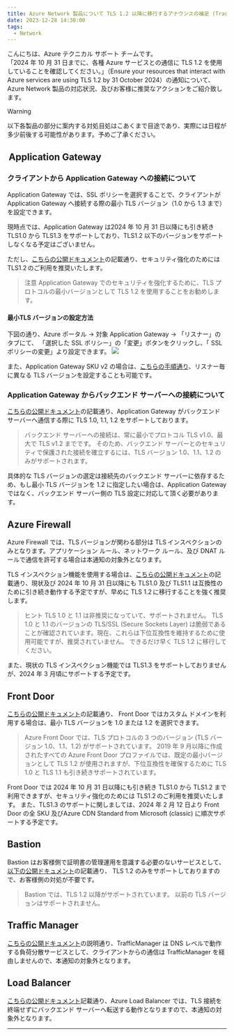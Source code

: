 ```yaml
---
title: Azure Network 製品について TLS 1.2 以降に移行するアナウンスの補足 (Tracking ID:7_8G-D8Z)
date: 2023-12-28 14:30:00 
tags:
  - Network
---
```

こんにちは、Azure テクニカル サポート チームです。  
「2024 年 10 月 31 日までに、各種 Azure サービスとの通信に TLS 1.2 を使用していることを確認してください。」（Ensure your resources that interact with Azure services are using TLS 1.2 by 31 October 2024）の通知について、Azure Network 製品の対応状況、及びお客様に推奨なアクションをご紹介致します。 

> [!WARNING]
> 以下各製品の部分に案内する対処目処はこあくまで目途であり、実際には日程が多少前後する可能性があります。予めご了承ください。

<!-- more -->

##  Application Gateway 
### クライアントから Application Gateway への接続について
Application Gateway では、SSL ポリシーを選択することで、クライアントが Application Gateway へ接続する際の最小 TLS バージョン（1.0 から 1.3 まで）を設定できます。 

現時点では、Application Gateway は2024 年 10 月 31 日以降にも引き続き TLS1.0 から TLS1.3 をサポートしており、TLS1.2 以下のバージョンをサポートしなくなる予定はございません。 

ただし、[こちらの公開ドキュメント](https://learn.microsoft.com/ja-jp/azure/application-gateway/application-gateway-configure-ssl-policy-powershell)の記載通り、セキュリティ強化のためには TLS1.2 のご利用を推奨いたします。 
> 注意
>Application Gateway でのセキュリティを強化するために、TLS プロトコルの最小バージョンとして TLS 1.2 を使用することをお勧めします。

#### 最小TLS バージョンの設定方法 
下図の通り、Azure ポータル → 対象 Application Gateway → 「リスナー」のタブにて、 「選択した SSL ポリシー」の「変更」ボタンをクリックし、「 SSL ポリシーの変更」より設定できます。 
![](./appgw_tls_setting.png)

また、Application Gateway SKU v2 の場合は、[こちらの手順通り](https://learn.microsoft.com/ja-jp/azure/application-gateway/application-gateway-configure-listener-specific-ssl-policy)、リスナー毎に異なる TLS バージョンを設定することも可能です。 

### Application Gateway からバックエンド サーバーへの接続について
[こちらの公開ドキュメント](https://learn.microsoft.com/ja-jp/azure/application-gateway/application-gateway-ssl-policy-overview#limitations)の記載通り、Application Gateway がバックエンド サーバーへ通信する際に TLS 1.0, 1.1, 1.2 をサポートしております。 

>バックエンド サーバーへの接続は、常に最小でプロトコル TLS v1.0、最大で TLS v1.2 までです。 そのため、バックエンド サーバーとのセキュリティで保護された接続を確立するには、TLS バージョン 1.0、1.1、1.2 のみがサポートされます。

具体的な TLS バージョンの選定は接続先のバックエンド サーバーに依存するため、もし最小 TLS バージョンを 1.2 に指定したい場合は、Application Gateway ではなく、バックエンド サーバー側の TLS 設定に対応して頂く必要があります。 


## Azure Firewall
Azure Firewall では、TLS バージョンが関わる部分は TLS インスペクションのみとなります。アプリケーション ルール、ネットワーク ルール、及び DNAT ルールで通信を許可する場合は本通知の対象外となります。

TLS インスペクション機能を使用する場合は、[こちらの公開ドキュメント](https://learn.microsoft.com/ja-jp/azure/firewall/premium-features#tls-inspection)の記載通り、現状及び 2024 年 10 月 31 日以降にも TLS1.0 及び TLS1.1 は互換性のために引き続き動作する予定ですが、早めに TLS 1.2 に移行することを強く推奨します。

> ヒント
> TLS 1.0 と 1.1 は非推奨になっていて、サポートされません。 TLS 1.0 と 1.1 のバージョンの TLS/SSL (Secure Sockets Layer) は脆弱であることが確認されています。現在、これらは下位互換性を維持するために使用可能ですが、推奨されていません。 できるだけ早く TLS 1.2 に移行してください。

また、現状の TLS インスペクション機能では TLS1.3 をサポートしておりませんが、2024 年 3 月頃にサポートする予定です。

## Front Door
[こちらの公開ドキュメント](https://learn.microsoft.com/ja-jp/azure/frontdoor/end-to-end-tls?pivots=front-door-standard-premium#supported-tls-versions)の記載通り、 Front Door ではカスタム ドメインを利用する場合は、最小 TLS バージョンを 1.0 または 1.2 を選択できます。 
> Azure Front Door では、TLS プロトコルの 3 つのバージョン (TLS バージョン 1.0、1.1、1.2) がサポートされています。 2019 年 9 月以降に作成されたすべての Azure Front Door プロファイルでは、既定の最小バージョンとして TLS 1.2 が使用されますが、下位互換性を確保するために TLS 1.0 と TLS 1.1 も引き続きサポートされています。

Front Door では 2024 年 10 月 31 日以降にも引き続き TLS1.0 から TLS1.2 まで利用できますが、セキュリティ強化のためには TLS1.2 のご利用を推奨いたします。 
また、TLS1.3 のサポートに関しましては、2024 年 2 月 12 日より Front Door の全 SKU 及びAzure CDN Standard from Microsoft (classic) に順次サポートする予定です。

## Bastion
Bastion はお客様側で証明書の管理運用を意識する必要のないサービスとして、[以下の公開ドキュメント](https://learn.microsoft.com/ja-jp/azure/bastion/bastion-overview#key)の記載通り、 TLS 1.2 のみをサポートしておりますので、お客様側の対処が不要です。 

> Bastion では、TLS 1.2 以降がサポートされています。 以前の TLS バージョンはサポートされません。

## Traffic Manager 
[こちらの公開ドキュメント](https://learn.microsoft.com/ja-jp/azure/traffic-manager/traffic-manager-how-it-works#how-clients-connect-using-traffic-manager)の説明通り、TrafficManager は DNS レベルで動作する負荷分散サービスとして、クライアントからの通信は TrafficManager を経由しませんので、本通知の対象外となります。 

## Load Balancer
[こちらの公開ドキュメント](https://learn.microsoft.com/ja-jp/azure/load-balancer/load-balancer-faqs#azure-load-balancer---tls-ssl---------------)記載通り、Azure Load Balancer では、TLS 接続を終端せずにバックエンド サーバーへ転送する動作となりますので、本通知の対象外となります。 

****